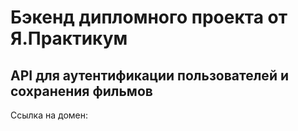 # Бэкенд дипломного проекта от Я.Практикум

## API для аутентификации пользователей и сохранения фильмов

Ссылка на домен:
